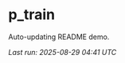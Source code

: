 # p_train

Auto-updating README demo.

<!--START_SECTION:status-->
_Last run: 2025-08-29 04:41 UTC_
<!--END_SECTION:status-->
























































































































































































